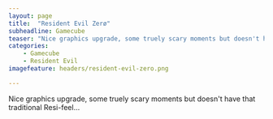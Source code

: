 ```yaml
---
layout: page
title:  "Resident Evil Zerø"
subheadline: Gamecube
teaser: "Nice graphics upgrade, some truely scary moments but doesn't have that traditional Resi-feel..."
categories:
    - Gamecube
    - Resident Evil
imagefeature: headers/resident-evil-zero.png

---
```



Nice graphics upgrade, some truely scary moments but doesn't have that traditional Resi-feel...